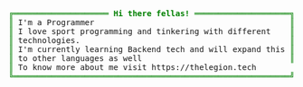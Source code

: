 <pre style="font-family:Menlo,'DejaVu Sans Mono',consolas,'Courier New',monospace"><span style="color: #008000; text-decoration-color: #008000">╔════════════════════ </span><span style="color: #008000; text-decoration-color: #008000; font-weight: bold">Hi there fellas!</span><span style="color: #008000; text-decoration-color: #008000"> ════════════════════╗</span>
<span style="color: #008000; text-decoration-color: #008000">║</span> I&#x27;m a Programmer                                         <span style="color: #008000; text-decoration-color: #008000">║</span>
<span style="color: #008000; text-decoration-color: #008000">║</span> I love sport programming and tinkering with different    <span style="color: #008000; text-decoration-color: #008000">║</span>
<span style="color: #008000; text-decoration-color: #008000">║</span> technologies.                                            <span style="color: #008000; text-decoration-color: #008000">║</span>
<span style="color: #008000; text-decoration-color: #008000">║</span> I&#x27;m currently learning Backend tech and will expand this <span style="color: #008000; text-decoration-color: #008000">║</span>
<span style="color: #008000; text-decoration-color: #008000">║</span> to other languages as well                               <span style="color: #008000; text-decoration-color: #008000">║</span>
<span style="color: #008000; text-decoration-color: #008000">║</span> To know more about me visit https://thelegion.tech                            <span style="color: #008000; text-decoration-color: #008000">║</span>
<span style="color: #008000; text-decoration-color: #008000">╚══════════════════════════════════════════════════════════╝</span>
</pre>
